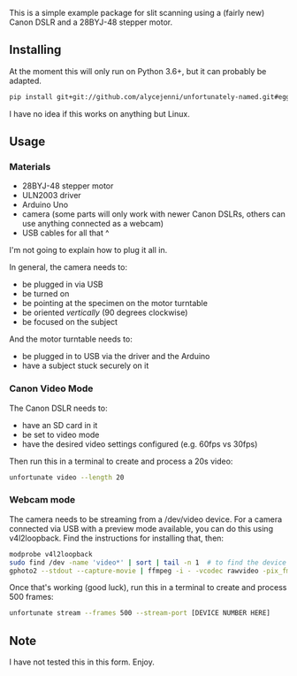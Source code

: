 This is a simple example package for slit scanning using a (fairly new) Canon DSLR and a 28BYJ-48 stepper motor.

## Installing
At the moment this will only run on Python 3.6+, but it can probably be adapted.

```sh
pip install git+git://github.com/alycejenni/unfortunately-named.git#egg=unfortunate
```

I have no idea if this works on anything but Linux.

## Usage

### Materials

- 28BYJ-48 stepper motor
- ULN2003 driver
- Arduino Uno
- camera (some parts will only work with newer Canon DSLRs, others can use anything connected as a webcam)
- USB cables for all that ^

I'm not going to explain how to plug it all in.

In general, the camera needs to:
- be plugged in via USB
- be turned on
- be pointing at the specimen on the motor turntable
- be oriented _vertically_ (90 degrees clockwise)
- be focused on the subject

And the motor turntable needs to:
- be plugged in to USB via the driver and the Arduino
- have a subject stuck securely on it

### Canon Video Mode

The Canon DSLR needs to:
- have an SD card in it
- be set to video mode
- have the desired video settings configured (e.g. 60fps vs 30fps)

Then run this in a terminal to create and process a 20s video:
```sh
unfortunate video --length 20
```

### Webcam mode

The camera needs to be streaming from a /dev/video device. For a camera connected via USB with a preview mode available, you can do this using v4l2loopback.
Find the instructions for installing that, then:
```sh
modprobe v4l2loopback
sudo find /dev -name 'video*' | sort | tail -n 1  # to find the device
gphoto2 --stdout --capture-movie | ffmpeg -i - -vcodec rawvideo -pix_fmt yuv420p -threads 8 -r 60 -f v4l2 /dev/video[DEVICE NUMBER HERE]
```

Once that's working (good luck), run this in a terminal to create and process 500 frames:
```sh
unfortunate stream --frames 500 --stream-port [DEVICE NUMBER HERE]
```

## Note
I have not tested this in this form. Enjoy.
